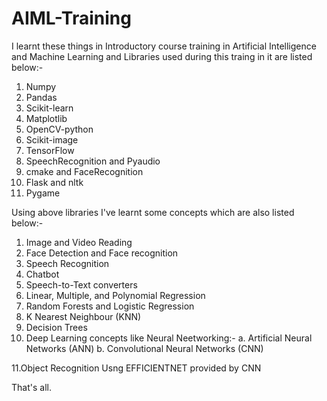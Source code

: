 # AIML-Training
I learnt these things in Introductory course training in Artificial Intelligence and Machine Learning and Libraries used during this traing in it are listed below:-
1. Numpy
2. Pandas
3. Scikit-learn
4. Matplotlib
5. OpenCV-python
6. Scikit-image
7. TensorFlow
8. SpeechRecognition and Pyaudio
9. cmake and FaceRecognition
10. Flask and nltk
11. Pygame

Using above libraries I've learnt some concepts which are also listed below:-
1. Image and Video Reading 
2. Face Detection and Face recognition
3. Speech Recognition
4. Chatbot
5. Speech-to-Text converters
6. Linear, Multiple, and Polynomial Regression
7. Random Forests and Logistic Regression
8. K Nearest Neighbour (KNN)
9. Decision Trees
10. Deep Learning concepts like Neural Neetworking:-
    a. Artificial Neural Networks (ANN)
    b. Convolutional Neural Networks (CNN)
    
11.Object Recognition Usng EFFICIENTNET provided by CNN


That's all.
